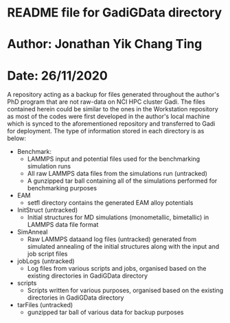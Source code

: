 # README file for GadiGData directory
# Author: Jonathan Yik Chang Ting
# Date: 26/11/2020

A repository acting as a backup for files generated throughout the author's PhD program that are not raw-data on NCI HPC cluster Gadi.
The files contained herein could be similar to the ones in the Workstation repository as most of the codes were first developed in the author's local machine which is synced to the aforementioned repository and transferred to Gadi for deployment.
The type of information stored in each directory is as below:

- Benchmark:
    - LAMMPS input and potential files used for the benchmarking simulation runs
    - All raw LAMMPS data files from the simulations run (untracked)
    - A gunzipped tar ball containing all of the simulations performed for benchmarking purposes
- EAM
    - setfl directory contains the generated EAM alloy potentials
- InitStruct (untracked)
    - Initial structures for MD simulations (monometallic, bimetallic) in LAMMPS data file format
- SimAnneal
    - Raw LAMMPS dataand log files (untracked) generated from simulated annealing of the initial structures along with the input and job script files
- jobLogs (untracked)
    - Log files from various scripts and jobs, organised based on the existing directories in GadiGData directory
- scripts
    - Scripts written for various purposes, organised based on the existing directories in GadiGData directory
- tarFiles (untracked)
    - gunzipped tar ball of various data for backup purposes
